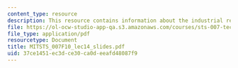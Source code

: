 ```yaml
---
content_type: resource
description: This resource contains information about the industrial revolution.
file: https://ol-ocw-studio-app-qa.s3.amazonaws.com/courses/sts-007-technology-in-history-fall-2010/37ce1451ec3dce30ca0deeafd48087f9_MITSTS_007F10_lec14_slides.pdf
file_type: application/pdf
resourcetype: Document
title: MITSTS_007F10_lec14_slides.pdf
uid: 37ce1451-ec3d-ce30-ca0d-eeafd48087f9
---
```

